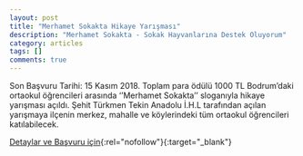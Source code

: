 ```yaml
---
layout: post
title: "Merhamet Sokakta Hikaye Yarışması"
description: "Merhamet Sokakta - Sokak Hayvanlarına Destek Oluyorum"
category: articles
tags: []
comments: true
---
```


Son Başvuru Tarihi: 15 Kasım 2018. Toplam para ödülü 1000 TL
Bodrum’daki ortaokul öğrencileri arasında ‘’Merhamet Sokakta’’ sloganıyla hikaye yarışması açıldı. Şehit Türkmen Tekin Anadolu İ.H.L tarafından açılan yarışmaya ilçenin merkez, mahalle ve köylerindeki tüm ortaokul öğrencileri katılabilecek.

[Detaylar ve Başvuru için](http://www.bodrumdabirgun.com/merhamet-sokakta-konulu-odullu-hikaye-yazma-yarismasi.html?utm_source=edebiyatyarismalari.com&utm_medium=affiliate){:rel="nofollow"}{:target="_blank"}
